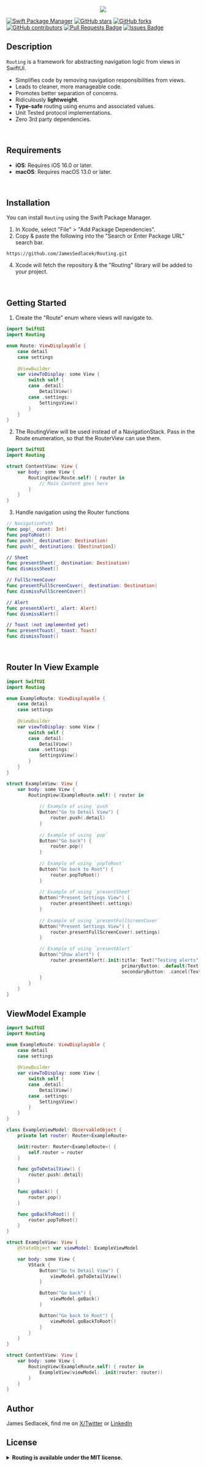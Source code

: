 <p align="center">
  <img src = "https://github.com/JamesSedlacek/Routing/blob/main/Assets/RoutingBannerArt.png">
</p>

[![Swift Package Manager](https://img.shields.io/badge/Swift%20Package%20Manager-compatible-brightgreen.svg)](https://github.com/apple/swift-package-manager)
[![GitHub stars](https://img.shields.io/github/stars/JamesSedlacek/Routing.svg)](https://github.com/JamesSedlacek/Routing/stargazers)
[![GitHub forks](https://img.shields.io/github/forks/JamesSedlacek/Routing.svg?color=blue)](https://github.com/JamesSedlacek/Routing/network)
[![GitHub contributors](https://img.shields.io/github/contributors/JamesSedlacek/Routing.svg?color=blue)](https://github.com/JamesSedlacek/Routing/network)
<a href="https://github.com/JamesSedlacek/Routing/pulls"><img src="https://img.shields.io/github/issues-pr/JamesSedlacek/Routing" alt="Pull Requests Badge"/></a>
<a href="https://github.com/JamesSedlacek/Routing/issues"><img src="https://img.shields.io/github/issues/JamesSedlacek/Routing" alt="Issues Badge"/></a>

## Description

`Routing` is a framework for abstracting navigation logic from views in SwiftUI.
- Simplifies code by removing navigation responsibilities from views.
- Leads to cleaner, more manageable code.
- Promotes better separation of concerns.
- Ridiculously **lightweight**.
- **Type-safe** routing using enums and associated values.
- Unit Tested protocol implementations.
- Zero 3rd party dependencies.

<br>

## Requirements

- **iOS**: Requires iOS 16.0 or later.
- **macOS**: Requires macOS 13.0 or later.

<br>

## Installation

You can install `Routing` using the Swift Package Manager.

1. In Xcode, select "File" > "Add Package Dependencies".
2. Copy & paste the following into the "Search or Enter Package URL" search bar.
```
https://github.com/JamesSedlacek/Routing.git
```
4. Xcode will fetch the repository & the "Routing" library will be added to your project.

<br>

## Getting Started

1. Create the "Route" enum where views will navigate to.

``` swift
import SwiftUI
import Routing

enum Route: ViewDisplayable {
    case detail
    case settings
    
    @ViewBuilder
    var viewToDisplay: some View {
        switch self {
        case .detail:
            DetailView()
        case .settings:
            SettingsView()
        }
    }
}
```

2. The RoutingView will be used instead of a NavigationStack.
Pass in the Route enumeration, so that the RouterView can use them. 

``` swift
import SwiftUI
import Routing

struct ContentView: View {
    var body: some View {
        RoutingView(Route.self) { router in
            // Main Content goes here
        }
    }
}
```

3. Handle navigation using the Router functions

```swift
// NavigationPath
func pop(_ count: Int)
func popToRoot()
func push(_ destination: Destination)
func push(_ destinations: [Destination])

// Sheet
func presentSheet(_ destination: Destination)
func dismissSheet()

// FullScreenCover
func presentFullScreenCover(_ destination: Destination)
func dismissFullScreenCover()

// Alert
func presentAlert(_ alert: Alert)
func dismissAlert()

// Toast (not implemented yet)
func presentToast(_ toast: Toast)
func dismissToast()
```

<br>

## Router In View Example

```swift
import SwiftUI
import Routing

enum ExampleRoute: ViewDisplayable {
    case detail
    case settings
    
    @ViewBuilder
    var viewToDisplay: some View {
        switch self {
        case .detail:
            DetailView()
        case .settings:
            SettingsView()
        }
    }
}

struct ExampleView: View {
    var body: some View {
        RoutingView(ExampleRoute.self) { router in
    
            // Example of using `push`
            Button("Go to Detail View") {
                router.push(.detail)
            }
    
            // Example of using `pop`
            Button("Go back") {
                router.pop()
            }
        
            // Example of using `popToRoot`
            Button("Go back to Root") {
                router.popToRoot()
            }
            
            // Example of using `presentSheet`
            Button("Present Settings View") {
                router.presentSheet(.settings)
            }
            
            // Example of using `presentFullScreenCover`
            Button("Present Settings View") {
                router.presentFullScreenCover(.settings)
            }

            // Example of using `presentAlert`
            Button("Show alert") {
                router.presentAlert(.init(title: Text("Testing alerts"),
                                          primaryButton: .default(Text("OK")),
                                          secondaryButton: .cancel(Text("Cancel"))))
            }
        }
    }
}
```

## ViewModel Example

``` swift
import SwiftUI
import Routing

enum ExampleRoute: ViewDisplayable {
    case detail
    case settings
    
    @ViewBuilder
    var viewToDisplay: some View {
        switch self {
        case .detail:
            DetailView()
        case .settings:
            SettingsView()
        }
    }
}

class ExampleViewModel: ObservableObject {
    private let router: Router<ExampleRoute>

    init(router: Router<ExampleRoute>) {
        self.router = router
    }

    func goToDetailView() {
        router.push(.detail)
    }

    func goBack() {
        router.pop()
    }

    func goBackToRoot() {
        router.popToRoot()
    }
}

struct ExampleView: View {
    @StateObject var viewModel: ExampleViewModel

    var body: some View {
        VStack {
            Button("Go to Detail View") {
                viewModel.goToDetailView()
            }

            Button("Go back") {
                viewModel.goBack()
            }

            Button("Go back to Root") {
                viewModel.goBackToRoot()
            }
        }
    }
}

struct ContentView: View {
    var body: some View {
        RoutingView(ExampleRoute.self) { router in
            ExampleView(viewModel: .init(router: router))
        }
    }
}
```

## Author

James Sedlacek, find me on [X/Twitter](https://twitter.com/jsedlacekjr) or [LinkedIn](https://www.linkedin.com/in/jamessedlacekjr/)

## License

<details>
  <summary><strong>Routing is available under the MIT license.</strong></summary>
  <br>

Copyright (c) 2023 James Sedlacek

Permission is hereby granted, free of charge, to any person obtaining a copy
of this software and associated documentation files (the "Software"), to deal
in the Software without restriction, including without limitation the rights
to use, copy, modify, merge, publish, distribute, sublicense, and/or sell
copies of the Software, and to permit persons to whom the Software is
furnished to do so, subject to the following conditions:

The above copyright notice and this permission notice shall be included in
all copies or substantial portions of the Software.

THE SOFTWARE IS PROVIDED "AS IS", WITHOUT WARRANTY OF ANY KIND, EXPRESS OR
IMPLIED, INCLUDING BUT NOT LIMITED TO THE WARRANTIES OF MERCHANTABILITY,
FITNESS FOR A PARTICULAR PURPOSE AND NONINFRINGEMENT. IN NO EVENT SHALL THE
AUTHORS OR COPYRIGHT HOLDERS BE LIABLE FOR ANY CLAIM, DAMAGES OR OTHER
LIABILITY, WHETHER IN AN ACTION OF CONTRACT, TORT OR OTHERWISE, ARISING FROM,
OUT OF OR IN CONNECTION WITH THE SOFTWARE OR THE USE OR OTHER DEALINGS IN
THE SOFTWARE.

</details>
